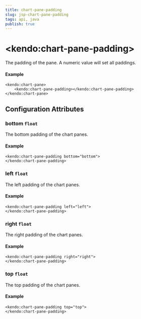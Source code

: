 ```yaml
---
title: chart-pane-padding
slug: jsp-chart-pane-padding
tags: api, java
publish: true
---
```


# \<kendo:chart-pane-padding\>

The padding of the pane. A numeric value will set all paddings.

#### Example
    <kendo:chart-pane>
        <kendo:chart-pane-padding></kendo:chart-pane-padding>
    </kendo:chart-pane>

## Configuration Attributes

### bottom `float`

The bottom padding of the chart panes.

#### Example
    <kendo:chart-pane-padding bottom="bottom">
    </kendo:chart-pane-padding>

### left `float`

The left padding of the chart panes.

#### Example
    <kendo:chart-pane-padding left="left">
    </kendo:chart-pane-padding>

### right `float`

The right padding of the chart panes.

#### Example
    <kendo:chart-pane-padding right="right">
    </kendo:chart-pane-padding>

### top `float`

The top padding of the chart panes.

#### Example
    <kendo:chart-pane-padding top="top">
    </kendo:chart-pane-padding>

